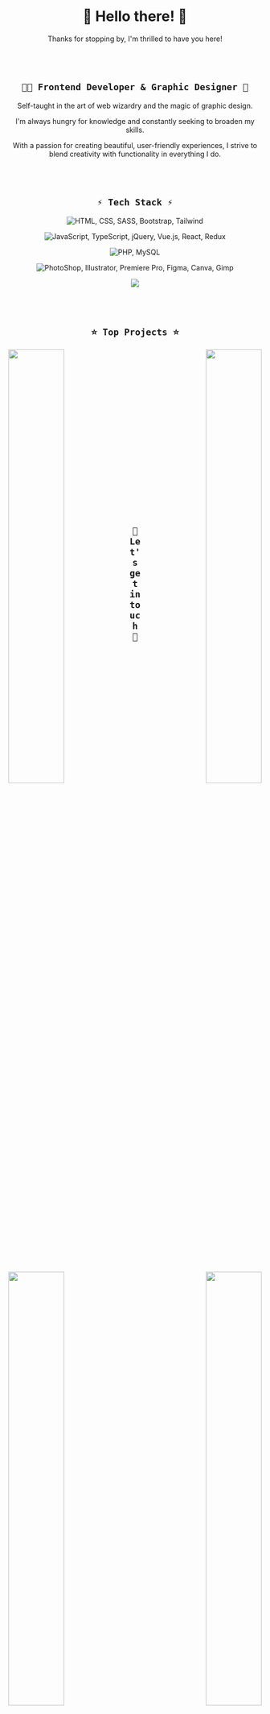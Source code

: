 <h1 align="center">
  👋 Hello there! 🎉
</h1>

<p align="center">
  Thanks for stopping by, I'm thrilled to have you here!
</p>

<br /><br />

<h2 align="center">
  <code>👨‍💻 Frontend Developer & Graphic Designer 🎨</code>
</h2>



<p align="center">
Self-taught in the art of web wizardry and the magic of graphic design.
</p>
<p align="center">
I'm always hungry for knowledge and constantly seeking to broaden my skills.
</p>
<p align="center">
With a passion for creating beautiful, user-friendly experiences, I strive to blend creativity with functionality in everything I do.
</p>

<br /><br />

<h2 align="center">
  <code>⚡ Tech Stack ⚡</code>
</h2>

<p align="center">
  <img src="https://skillicons.dev/icons?i=html,css,sass,bootstrap,tailwind" alt="HTML, CSS, SASS, Bootstrap, Tailwind" />
</p>

<p align="center">
  <img src="https://skillicons.dev/icons?i=js,ts,jquery,vue,react,redux" alt="JavaScript, TypeScript, jQuery, Vue.js, React, Redux" />
</p>

<p align="center">
  <img src="https://skillicons.dev/icons?i=php,mysql" alt="PHP, MySQL" />
</p>

<p align="center">
  <img src="https://skillicons.dev/icons?i=ps,ai,pr,figma" alt="PhotoShop, Illustrator, Premiere Pro, Figma, Canva, Gimp" />
</p>

<div align="center">
  
  ![](https://github-readme-stats.vercel.app/api/top-langs/?username=newhorizonweb&title_color=b963ff&text_color=ffffff&icon_color=b963ff&bg_color=14063e&hide_border=false&border_color=b963ff&include_all_commits=false&count_private=false&layout=compact)
  
</div>
<!--
<br />
-->
<!--
<><h3 align="center">
<code>⚡ In Progress ⚡</code>
</h3>
<!--
<p align="center">
  <img src="https://skillicons.dev/icons?i=react" alt="React" />
  <br />
  <code>& more :)</code>
</p>
-->


<br /><br />

<h2 align="center">
  <code>⭐ Top Projects ⭐</code>
</h2>

  <div width="100%" align="center">
    <a href="https://github.com/newhorizonweb/keepitfit" align="left">
      <img align="left" width="47%" src="https://github-readme-stats.vercel.app/api/pin/?username=newhorizonweb&repo=keepitfit&title_color=b963ff&text_color=ffffff&icon_color=b963ff&bg_color=14063e&hide_border=false&border_color=b963ff&locale=en" />
    </a>
    <a href="https://github.com/newhorizonweb/Uverit-Logo-Test" align="right">
      <img align="right" width="47%" src="https://github-readme-stats.vercel.app/api/pin/?username=newhorizonweb&repo=Uverit-Logo-Test&title_color=b963ff&text_color=ffffff&icon_color=b963ff&bg_color=14063e&hide_border=false&border_color=b963ff&locale=en" />
    </a>
  </div>
  
  <br /><br /><br /><br /><br /><br /><br /><br />
  
  <div width="100%" align="center">
    <a href="https://github.com/newhorizonweb/Rapid-Core" align="left">
      <img align="left" width="47%" src="https://github-readme-stats.vercel.app/api/pin/?username=newhorizonweb&repo=Rapid-Core&title_color=b963ff&text_color=ffffff&icon_color=b963ff&bg_color=14063e&hide_border=false&border_color=b963ff&locale=en" />
    </a>
    <a href="https://github.com/newhorizonweb/Portfolio" align="right">
      <img align="right" width="47%" src="https://github-readme-stats.vercel.app/api/pin/?username=newhorizonweb&repo=Portfolio&title_color=b963ff&text_color=ffffff&icon_color=b963ff&bg_color=14063e&hide_border=false&border_color=b963ff&locale=en" />
    </a>
  </div>
  <br /><br /><br /><br /><br /><br /><br /><br /><br /><br />

<h2 align="center">
  <code>💬 Let's get in touch 💬</code>
</h2>

<div align="center">
  <a href="https://www.linkedin.com/in/wojciech-bocho/">
    <img src="https://skillicons.dev/icons?i=linkedin" alt="LinkedIn" />
  </a>
&nbsp;&nbsp;&nbsp;&nbsp;&nbsp;&nbsp;&nbsp;
  <a href="https://newhorizonweb.github.io/Portfolio/">
    <img src="https://i.postimg.cc/zf0cdk05/wb-logo-icon.png" alt="Portfolio (contact)" />
  </a>
</div>

<br /><br />

<p align="center">
  <code>💡 I hope you found something interesting. 💡</code>
  <br />
  <code>🚀 Keep coding, stay curious, and never let anything stop you! 🚀</code>
</p>

<br /><br /><br /><br />




